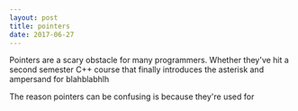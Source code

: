 ```yaml
---
layout: post
title: pointers
date: 2017-06-27
---
```


Pointers are a scary obstacle for many programmers. Whether they've hit a second semester C++ course that finally introduces the asterisk and ampersand for blahblabhlh

The reason pointers can be confusing is because they're used for

